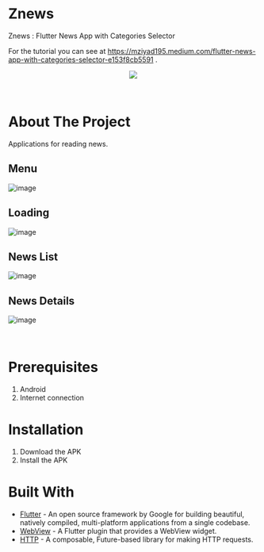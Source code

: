 # Znews
Znews : Flutter News App with Categories Selector

For the tutorial you can see at https://mziyad195.medium.com/flutter-news-app-with-categories-selector-e153f8cb5591 .
<br />
<p align="center">
  <a href="#">
    <img src="app/src/main/res/drawable/logo.png">
  </a>
</p>
<br>

# About The Project
Applications for reading news.
## Menu
![image](https://user-images.githubusercontent.com/64635497/179284046-610bba2a-f74a-4a58-8f82-834b2c351ffd.png)
## Loading
![image](https://user-images.githubusercontent.com/64635497/179284077-cfe97702-55b3-4bc1-9b1b-fa25159f0a75.png)
## News List
![image](https://user-images.githubusercontent.com/64635497/179284150-d06f2d15-4d50-46ff-8544-ea5567cd251f.png)
## News Details
![image](https://user-images.githubusercontent.com/64635497/179284172-6801d631-536c-4422-8981-545b1258932a.png)

<br>

# Prerequisites
1. Android 
2. Internet connection
  
# Installation
1. Download the APK 
2. Install the APK

# Built With
- [Flutter](https://flutter.dev/docs) - An open source framework by Google for building beautiful, natively compiled, multi-platform applications from a single codebase.
- [WebView](https://pub.dev/packages/webview_flutter) - A Flutter plugin that provides a WebView widget.
- [HTTP](https://pub.dev/packages/http) - A composable, Future-based library for making HTTP requests.
